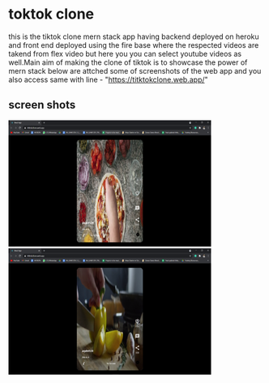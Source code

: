 # toktok clone

this is the tiktok clone mern stack app  having backend deployed on heroku and front end deployed using the fire base where the respected videos are takend from flex video but here you you can select youtube videos as well.Main aim of making the clone of tiktok is to showcase the power of mern stack below are attched some of screenshots of the web app and you also access same with line - "https://titktokclone.web.app/"

## screen shots
<div alig="center">   <img src="Screenshot (12).png" width="400px" height="250px"><img src="Screenshot (13).png" width="400px" height="250px"></div>


